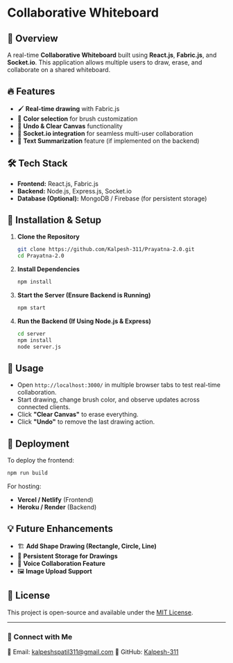 # Collaborative Whiteboard

## 🚀 Overview
A real-time **Collaborative Whiteboard** built using **React.js**, **Fabric.js**, and **Socket.io**. This application allows multiple users to draw, erase, and collaborate on a shared whiteboard.

## 🔥 Features
- 🖌️ **Real-time drawing** with Fabric.js
- 🎨 **Color selection** for brush customization
- 🔄 **Undo & Clear Canvas** functionality
- 🔗 **Socket.io integration** for seamless multi-user collaboration
- 📜 **Text Summarization** feature (if implemented on the backend)

## 🛠️ Tech Stack
- **Frontend:** React.js, Fabric.js
- **Backend:** Node.js, Express.js, Socket.io
- **Database (Optional):** MongoDB / Firebase (for persistent storage)

## 📌 Installation & Setup
1. **Clone the Repository**
   ```sh
   git clone https://github.com/Kalpesh-311/Prayatna-2.0.git
   cd Prayatna-2.0
   ```
2. **Install Dependencies**
   ```sh
   npm install
   ```
3. **Start the Server (Ensure Backend is Running)**
   ```sh
   npm start
   ```
4. **Run the Backend (If Using Node.js & Express)**
   ```sh
   cd server
   npm install
   node server.js
   ```

## 🎯 Usage
- Open `http://localhost:3000/` in multiple browser tabs to test real-time collaboration.
- Start drawing, change brush color, and observe updates across connected clients.
- Click **"Clear Canvas"** to erase everything.
- Click **"Undo"** to remove the last drawing action.

## 🚀 Deployment
To deploy the frontend:
```sh
npm run build
```
For hosting:
- **Vercel / Netlify** (Frontend)
- **Heroku / Render** (Backend)

## 💡 Future Enhancements
- 🏗️ **Add Shape Drawing (Rectangle, Circle, Line)**
- 💾 **Persistent Storage for Drawings**
- 🎤 **Voice Collaboration Feature**
- 🖼️ **Image Upload Support**

## 📝 License
This project is open-source and available under the [MIT License](LICENSE).

---

### 🔗 Connect with Me
📧 Email: kalpeshspatil311@gmail.com 
🐙 GitHub: [Kalpesh-311](https://github.com/Kalpesh-311)

